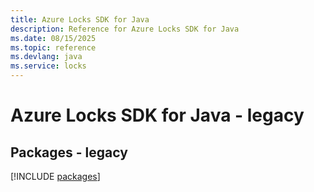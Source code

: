 ```yaml
---
title: Azure Locks SDK for Java
description: Reference for Azure Locks SDK for Java
ms.date: 08/15/2025
ms.topic: reference
ms.devlang: java
ms.service: locks
---
```

# Azure Locks SDK for Java - legacy
## Packages - legacy
[!INCLUDE [packages](locks-index.md)]